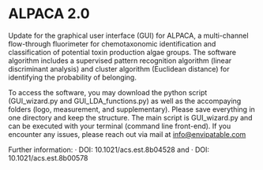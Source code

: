 # ALPACA 2.0
Update for the graphical user interface (GUI) for ALPACA, a multi-channel flow-through fluorimeter for chemotaxonomic identification and classification of potential toxin production algae groups.
The software algorithm includes a supervised pattern recognition algorithm (linear discriminant analysis) and cluster algorithm (Euclidean distance) for identifying the probability of belonging. 

To access the software, you may download the python script (GUI_wizard.py and GUI_LDA_functions.py) as well as the accompaying folders (logo, measurement, and supplementary). Please save everything in one directory and keep the structure. The main script is GUI_wizard.py and can be executed with your terminal (command line front-end). If you encounter any issues, please reach out via mail at info@envipatable.com


Further information:
· DOI: 10.1021/acs.est.8b04528
and
· DOI: 10.1021/acs.est.8b00578
